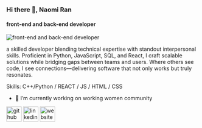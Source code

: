 ### Hi there 👋, Naomi Ran
#### front-end and back-end developer
![front-end and back-end developer](https://fresh-eatery-ork6ma7mu-naomi-dongqins-projects.vercel.app/)

a skilled developer blending technical expertise with standout interpersonal skills. Proficient in Python, JavaScript, SQL, and React, I craft scalable solutions while bridging gaps between teams and users. Where others see code, I see connections—delivering software that not only works but truly resonates.

Skills: C++/Python / REACT / JS / HTML / CSS

- 🔭 I’m currently working on working women community 


[<img src='https://cdn.jsdelivr.net/npm/simple-icons@3.0.1/icons/github.svg' alt='github' height='40'>](https://github.com/https://github.com/NaomiRan/NaomiRan)  [<img src='https://cdn.jsdelivr.net/npm/simple-icons@3.0.1/icons/linkedin.svg' alt='linkedin' height='40'>](https://www.linkedin.com/in/www.linkedin.com/in/naomiranprogrammer/)  [<img src='https://cdn.jsdelivr.net/npm/simple-icons@3.0.1/icons/icloud.svg' alt='website' height='40'>](https://fresh-eatery-ork6ma7mu-naomi-dongqins-projects.vercel.app)  






